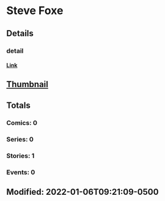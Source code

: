 # Steve  Foxe 
## Details
### detail
#### [Link](http://marvel.com/comics/creators/14355/steve_foxe?utm_campaign=apiRef&utm_source=225578a89fc76f3d20fbffda5d17a88d)
## [Thumbnail](http://i.annihil.us/u/prod/marvel/i/mg/b/40/image_not_available.jpg)
## Totals
### Comics: 0
### Series: 0
### Stories: 1
### Events: 0
## Modified: 2022-01-06T09:21:09-0500